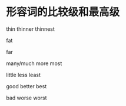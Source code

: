 # 形容词的比较级和最高级

thin
thinner
thinnest

fat

far

many/much more most

little less least

good better best

bad worse worst
